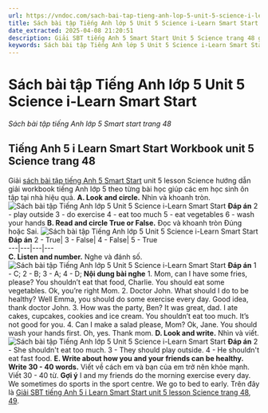 ```yaml
---
url: https://vndoc.com/sach-bai-tap-tieng-anh-lop-5-unit-5-science-i-learn-smart-start-323793
title: Sách bài tập Tiếng Anh lớp 5 Unit 5 Science i-Learn Smart Start - Sách bài tập tiếng Anh lớp 5 Smart start trang 48 - VnDoc.com
date_extracted: 2025-04-08 21:20:51
description: Giải SBT tiếng Anh 5 Smart Start Unit 5 Science trang 48 giúp các em chuẩn bị bài tập tiếng Anh tại nhà hiệu quả.
keywords: Sách bài tập Tiếng Anh lớp 5 Unit 5 Science i-Learn Smart Start,Sách bài tập tiếng Anh lớp 5 Smart start trang 48,smart start grade 5 workbook unit 5 Science,sách bài tập tiếng anh lớp 5 i learn smart start unit 5 Science,i Learn Smart Start 5 workbook unit 5 Science
---
```


# Sách bài tập Tiếng Anh lớp 5 Unit 5 Science i-Learn Smart Start
 _Sách bài tập tiếng Anh lớp 5 Smart start trang 48_
## Tiếng Anh 5 i Learn Smart Start Workbook unit 5 Science trang 48
Giải [sách bài tập tiếng Anh 5 Smart Start](<https://vndoc.com/sach-bai-tap-tieng-anh-lop-5-i-learn-smart-start>) unit 5 lesson Science hướng dẫn giải workbook tiếng Anh lớp 5 theo từng bài học giúp các em học sinh ôn tập tại nhà hiệu quả.
**A. Look and circle.** Nhìn và khoanh tròn.
![Sách bài tập Tiếng Anh lớp 5 Unit 5 Science i-Learn Smart Start](https://i.vdoc.vn/data/image/2024/07/08/sach-bai-tap-tieng-anh-lop-5-unit-5-science-i-learn-smart-start-1.png)
**Đáp án**
2 - play outside
3 - do exercise
4 - eat too much
5 - eat vegetables
6 - wash your hands
**B. Read and circle True or False.** Đọc và khoanh tròn Đúng hoặc Sai. 
![Sách bài tập Tiếng Anh lớp 5 Unit 5 Science i-Learn Smart Start](https://i.vdoc.vn/data/image/2024/07/08/sach-bai-tap-tieng-anh-lop-5-unit-5-science-i-learn-smart-start-2.png)
**Đáp án**
2 - True| 3 - False| 4 - False| 5 - True  
---|---|---|---  
**C. Listen and number.** Nghe và đánh số.
![Sách bài tập Tiếng Anh lớp 5 Unit 5 Science i-Learn Smart Start](https://i.vdoc.vn/data/image/2024/07/08/sach-bai-tap-tieng-anh-lop-5-unit-5-science-i-learn-smart-start-3.png)
**Đáp án**
1 - C; 2 - B; 3 - A; 4 - D;
**Nội dung bài nghe**
1\. Mom, can I have some fries, please?
You shouldn’t eat that food, Charlie. You should eat some vegetables.
Ok, you’re right Mom.
2\. Doctor John. What should I do to be healthy?
Well Emma, you should do some exercise every day.
Good idea, thank doctor John.
3\. How was the party, Ben?
It was great, dad. I ate cakes, cupcakes, cookies and ice cream.
You shouldn’t eat too much. It’s not good for you.
4\. Can I make a salad please, Mom?
Ok, Jane. You should wash your hands first.
Oh, yes. Thank mom.
**D. Look and write.** Nhìn và viết.
![Sách bài tập Tiếng Anh lớp 5 Unit 5 Science i-Learn Smart Start](https://i.vdoc.vn/data/image/2024/07/08/sach-bai-tap-tieng-anh-lop-5-unit-5-science-i-learn-smart-start-4.png)
**Đáp án**
2 - She shouldn't eat too much.
3 - They should play outside.
4 - He shouldn't eat fast food.
**E. Write about how you and your friends can be healthy. Write 30 - 40 words.** Viết về cách em và bạn của em trở nên khỏe mạnh. Viết 30 - 40 từ.
**Gợi ý**
I and my friends do the morning exercise every day. We sometimes do sports in the sport centre. We go to bed to early.
Trên đây là [Giải SBT tiếng Anh 5 i Learn Smart Start unit 5 lesson Science trang 48, 49](<https://vndoc.com/sach-bai-tap-tieng-anh-lop-5-unit-5-science-i-learn-smart-start-323793>).
